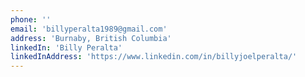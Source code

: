 ```yaml
---
phone: ''
email: 'billyperalta1989@gmail.com'
address: 'Burnaby, British Columbia'
linkedIn: 'Billy Peralta'
linkedInAddress: 'https://www.linkedin.com/in/billyjoelperalta/'
---
```


<!-- Lorem ipsum dolor sit amet, consetetur sadipscing elitr,
sed diam nonumy [Link to issues](https://github.com/Knochenmark/gatsby-starter-level-2/issues) tempor invidunt ut labore
et dolore magna aliquyam erat, sed diam voluptua. -->
